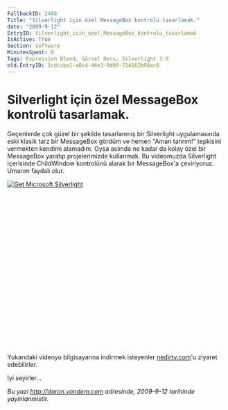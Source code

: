 ```yaml
---
FallbackID: 2408
Title: "Silverlight için özel MessageBox kontrolü tasarlamak."
date: "2009-9-12"
EntryID: Silverlight_icin_ozel_MessageBox_kontrolu_tasarlamak
IsActive: True
Section: software
MinutesSpent: 0
Tags: Expression Blend, Görsel Ders, Silverlight 3.0
old.EntryID: 1cdccba1-a0c4-46e3-9d09-714162b98ac6
---
```

# Silverlight için özel MessageBox kontrolü tasarlamak.
Geçenlerde çok güzel bir şekilde tasarlanmış bir Silverlight
uygulamasında eski klasik tarz bir MessageBox gördüm ve hemen "Aman
tanrım!" tepkisini vermekten kendimi alamadım. Oysa aslında ne kadar da
kolay özel bir MessageBox yaratıp projelerimizde kullanmak. Bu
videomuzda Silverlight içerisinde ChildWindow kontrolünü alarak bir
MessageBox'a çeviriyoruz. Umarım faydalı olur.

<div style="width:512px;height:384px;">

[![Get Microsoft
Silverlight](http://go2.microsoft.com/fwlink/?LinkId=108181)](http://go2.microsoft.com/fwlink/?LinkID=124807)

</div>

Yukarıdaki videoyu bilgisayarına indirmek isteyenler
[nedirtv.com](http://www.nedirtv.com/video/darony_1109_sl_messagebox.aspx)'u
ziyaret edebilirler.

İyi seyirler...



*Bu yazi http://daron.yondem.com adresinde, 2009-9-12 tarihinde yayinlanmistir.*
